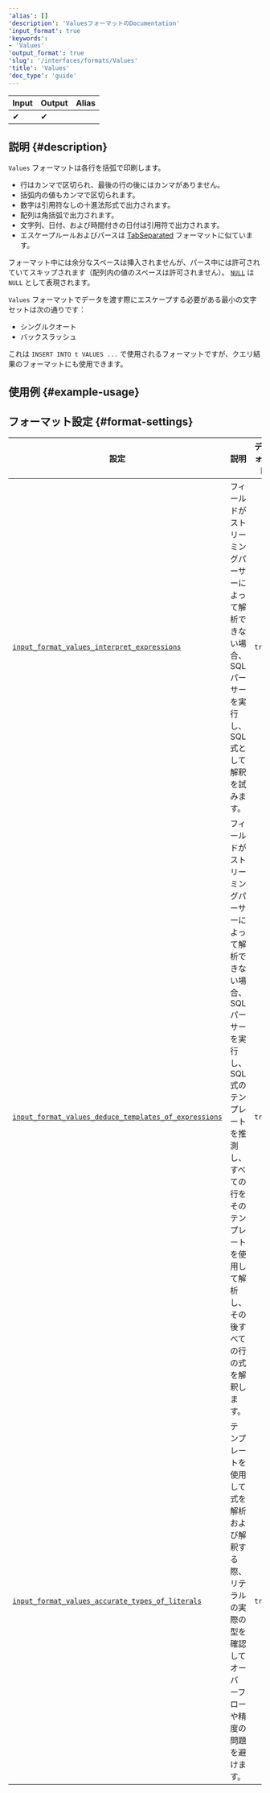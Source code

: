 ```yaml
---
'alias': []
'description': 'ValuesフォーマットのDocumentation'
'input_format': true
'keywords':
- 'Values'
'output_format': true
'slug': '/interfaces/formats/Values'
'title': 'Values'
'doc_type': 'guide'
---
```


| Input | Output | Alias |
|-------|--------|-------|
| ✔     | ✔      |       |

## 説明 {#description}

`Values` フォーマットは各行を括弧で印刷します。

- 行はカンマで区切られ、最後の行の後にはカンマがありません。
- 括弧内の値もカンマで区切られます。
- 数字は引用符なしの十進法形式で出力されます。
- 配列は角括弧で出力されます。
- 文字列、日付、および時間付きの日付は引用符で出力されます。
- エスケープルールおよびパースは [TabSeparated](TabSeparated/TabSeparated.md) フォーマットに似ています。

フォーマット中には余分なスペースは挿入されませんが、パース中には許可されていてスキップされます（配列内の値のスペースは許可されません）。
[`NULL`](/sql-reference/syntax.md) は `NULL` として表現されます。

`Values` フォーマットでデータを渡す際にエスケープする必要がある最小の文字セットは次の通りです：
- シングルクオート
- バックスラッシュ

これは `INSERT INTO t VALUES ...` で使用されるフォーマットですが、クエリ結果のフォーマットにも使用できます。

## 使用例 {#example-usage}

## フォーマット設定 {#format-settings}

| 設定                                                                                                                                                     | 説明                                                                                                                                                                                   | デフォルト |
|---------------------------------------------------------------------------------------------------------------------------------------------------------|---------------------------------------------------------------------------------------------------------------------------------------------------------------------------------------|-----------|
| [`input_format_values_interpret_expressions`](../../operations/settings/settings-formats.md/#input_format_values_interpret_expressions)                     | フィールドがストリーミングパーサーによって解析できない場合、SQLパーサーを実行し、SQL式として解釈を試みます。                                                                               | `true`    |
| [`input_format_values_deduce_templates_of_expressions`](../../operations/settings/settings-formats.md/#input_format_values_deduce_templates_of_expressions) | フィールドがストリーミングパーサーによって解析できない場合、SQLパーサーを実行し、SQL式のテンプレートを推測し、すべての行をそのテンプレートを使用して解析し、その後すべての行の式を解釈します。 | `true`    |
| [`input_format_values_accurate_types_of_literals`](../../operations/settings/settings-formats.md/#input_format_values_accurate_types_of_literals)           | テンプレートを使用して式を解析および解釈する際、リテラルの実際の型を確認してオーバーフローや精度の問題を避けます。                                                               | `true`    |
